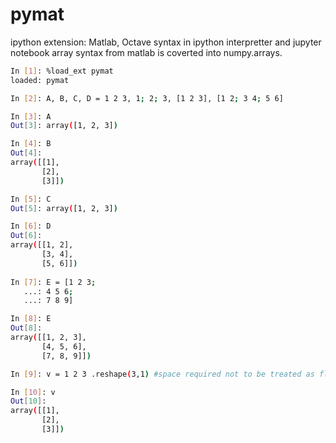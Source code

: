 # pymat
ipython extension: Matlab, Octave syntax in ipython interpretter and jupyter notebook
array syntax from matlab is coverted into numpy.arrays.

```sh
In [1]: %load_ext pymat
loaded: pymat

In [2]: A, B, C, D = 1 2 3, 1; 2; 3, [1 2 3], [1 2; 3 4; 5 6]

In [3]: A
Out[3]: array([1, 2, 3])

In [4]: B
Out[4]:
array([[1],
       [2],
       [3]])

In [5]: C
Out[5]: array([1, 2, 3])

In [6]: D
Out[6]:
array([[1, 2],
       [3, 4],
       [5, 6]])
       
In [7]: E = [1 2 3;
   ...: 4 5 6;
   ...: 7 8 9]

In [8]: E
Out[8]:
array([[1, 2, 3],
       [4, 5, 6],
       [7, 8, 9]])

In [9]: v = 1 2 3 .reshape(3,1) #space required not to be treated as float

In [10]: v
Out[10]:
array([[1],
       [2],
       [3]])
```